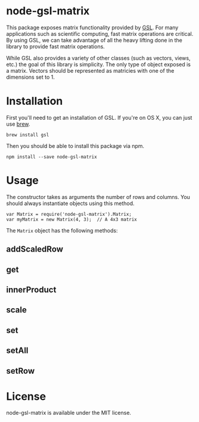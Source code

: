 # node-gsl-matrix

This package exposes matrix functionality provided by [GSL](https://www.gnu.org/software/gsl/). For many applications such as scientific computing, fast matrix operations are critical. By using GSL, we can take advantage of all the heavy lifting done in the library to provide fast matrix operations.

While GSL also provides a variety of other classes (such as vectors, views, etc.) the goal of this library is simplicity. The only type of object exposed is a matrix. Vectors should be represented as matricies with one of the dimensions set to 1.

# Installation

First you'll need to get an installation of GSL.  If you're on OS X, you can just use [brew](http://brew.sh/).  

    brew install gsl
  
Then you should be able to install this package via npm.

    npm install --save node-gsl-matrix

# Usage

The constructor takes as arguments the number of rows and columns.  You should always instantiate objects using this method.

    var Matrix = require('node-gsl-matrix').Matrix;
    var myMatrix = new Matrix(4, 3);  // A 4x3 matrix

The `Matrix` object has the following methods:

## addScaledRow

## get

## innerProduct

## scale

## set

## setAll

## setRow

# License
node-gsl-matrix is available under the MIT license.
